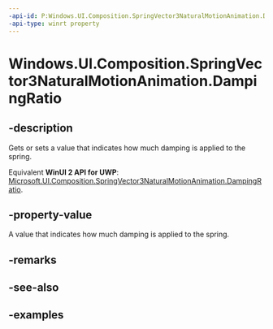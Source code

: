 ```yaml
---
-api-id: P:Windows.UI.Composition.SpringVector3NaturalMotionAnimation.DampingRatio
-api-type: winrt property
---
```


<!-- Property syntax.
public float DampingRatio { get;  set; }
-->

# Windows.UI.Composition.SpringVector3NaturalMotionAnimation.DampingRatio

## -description

Gets or sets a value that indicates how much damping is applied to the spring.

Equivalent **WinUI 2 API for UWP**: [Microsoft.UI.Composition.SpringVector3NaturalMotionAnimation.DampingRatio](/windows/winui/api/microsoft.ui.composition.springvector3naturalmotionanimation.dampingratio).

## -property-value

A value that indicates how much damping is applied to the spring.

## -remarks

## -see-also

## -examples

